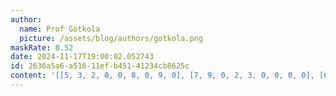 ```yaml
---
author:
  name: Prof Gotkola
  picture: /assets/blog/authors/gotkola.png
maskRate: 0.52
date: 2024-11-17T19:00:02.052743
id: 2636a5a6-a516-11ef-b451-41234cb8625c
content: '[[5, 3, 2, 0, 0, 8, 0, 9, 0], [7, 9, 0, 2, 3, 0, 0, 0, 0], [6, 1, 8, 0, 4, 9, 3, 0, 5], [2, 4, 0, 6, 0, 3, 1, 0, 0], [1, 0, 9, 0, 0, 0, 0, 0, 3], [3, 0, 0, 0, 0, 0, 0, 4, 0], [9, 5, 6, 3, 7, 0, 0, 0, 0], [4, 7, 3, 0, 0, 0, 0, 0, 0], [0, 0, 1, 0, 5, 0, 7, 3, 4]]'
---
```


